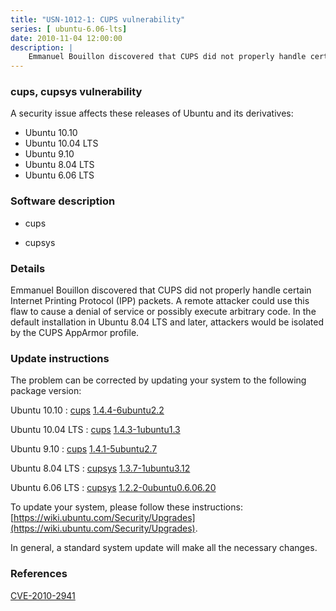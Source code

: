 ```yaml
---
title: "USN-1012-1: CUPS vulnerability"
series: [ ubuntu-6.06-lts]
date: 2010-11-04 12:00:00
description: |
    Emmanuel Bouillon discovered that CUPS did not properly handle certain Internet Printing Protocol (IPP) packets. A remote attacker could use this flaw to cause a denial of service or possibly execute arbitrary code. In the default installation in Ubuntu 8.04 LTS and later, attackers would be isolated by the CUPS AppArmor profile. 
--- 
```

 
 


### cups, cupsys vulnerability

A security issue affects these releases of Ubuntu and its derivatives:

* Ubuntu 10.10
* Ubuntu 10.04 LTS
* Ubuntu 9.10
* Ubuntu 8.04 LTS
* Ubuntu 6.06 LTS

### Software description

* cups 

* cupsys 

### Details

Emmanuel Bouillon discovered that CUPS did not properly handle certain Internet Printing Protocol (IPP) packets. A remote attacker could use this flaw to cause a denial of service or possibly execute arbitrary code. In the default installation in Ubuntu 8.04 LTS and later, attackers would be isolated by the CUPS AppArmor profile. 

### Update instructions

The problem can be corrected by updating your system to the following package version:

Ubuntu 10.10
 : [cups](https://launchpad.net/ubuntu/+source/cups) <span> [1.4.4-6ubuntu2.2](https://launchpad.net/ubuntu/+source/cups/1.4.4-6ubuntu2.2) </span> 

Ubuntu 10.04 LTS
 : [cups](https://launchpad.net/ubuntu/+source/cups) <span> [1.4.3-1ubuntu1.3](https://launchpad.net/ubuntu/+source/cups/1.4.3-1ubuntu1.3) </span> 

Ubuntu 9.10
 : [cups](https://launchpad.net/ubuntu/+source/cups) <span> [1.4.1-5ubuntu2.7](https://launchpad.net/ubuntu/+source/cups/1.4.1-5ubuntu2.7) </span> 

Ubuntu 8.04 LTS
 : [cupsys](https://launchpad.net/ubuntu/+source/cupsys) <span> [1.3.7-1ubuntu3.12](https://launchpad.net/ubuntu/+source/cupsys/1.3.7-1ubuntu3.12) </span> 

Ubuntu 6.06 LTS
 : [cupsys](https://launchpad.net/ubuntu/+source/cupsys) <span> [1.2.2-0ubuntu0.6.06.20](https://launchpad.net/ubuntu/+source/cupsys/1.2.2-0ubuntu0.6.06.20) </span> 

To update your system, please follow these instructions: [https://wiki.ubuntu.com/Security/Upgrades](https://wiki.ubuntu.com/Security/Upgrades).

In general, a standard system update will make all the necessary changes. 

### References

 
 [CVE-2010-2941](http://people.ubuntu.com/~ubuntu-security/cve/CVE-2010-2941)
 

